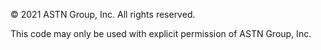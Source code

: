 © 2021 ASTN Group, Inc. All rights reserved.

This code may only be used with explicit permission of ASTN Group, Inc.
